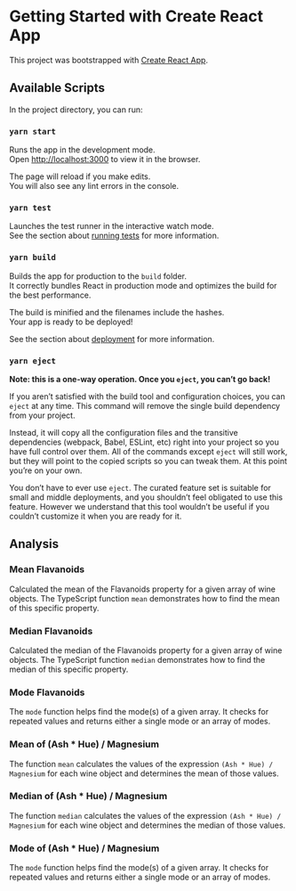 # Getting Started with Create React App

This project was bootstrapped with [Create React App](https://github.com/facebook/create-react-app).

## Available Scripts

In the project directory, you can run:

### `yarn start`

Runs the app in the development mode.\
Open [http://localhost:3000](http://localhost:3000) to view it in the browser.

The page will reload if you make edits.\
You will also see any lint errors in the console.

### `yarn test`

Launches the test runner in the interactive watch mode.\
See the section about [running tests](https://facebook.github.io/create-react-app/docs/running-tests) for more information.

### `yarn build`

Builds the app for production to the `build` folder.\
It correctly bundles React in production mode and optimizes the build for the best performance.

The build is minified and the filenames include the hashes.\
Your app is ready to be deployed!

See the section about [deployment](https://facebook.github.io/create-react-app/docs/deployment) for more information.

### `yarn eject`

**Note: this is a one-way operation. Once you `eject`, you can’t go back!**

If you aren’t satisfied with the build tool and configuration choices, you can `eject` at any time. This command will remove the single build dependency from your project.

Instead, it will copy all the configuration files and the transitive dependencies (webpack, Babel, ESLint, etc) right into your project so you have full control over them. All of the commands except `eject` will still work, but they will point to the copied scripts so you can tweak them. At this point you’re on your own.

You don’t have to ever use `eject`. The curated feature set is suitable for small and middle deployments, and you shouldn’t feel obligated to use this feature. However we understand that this tool wouldn’t be useful if you couldn’t customize it when you are ready for it.


## Analysis

### Mean Flavanoids

Calculated the mean of the Flavanoids property for a given array of wine objects. The TypeScript function `mean` demonstrates how to find the mean of this specific property.

### Median Flavanoids

Calculated the median of the Flavanoids property for a given array of wine objects. The TypeScript function `median` demonstrates how to find the median of this specific property.

### Mode Flavanoids

The `mode` function helps find the mode(s) of a given array. It checks for repeated values and returns either a single mode or an array of modes.

### Mean of (Ash * Hue) / Magnesium

The function `mean` calculates the values of the expression `(Ash * Hue) / Magnesium` for each wine object and determines the mean of those values.

### Median of (Ash * Hue) / Magnesium

The function `median` calculates the values of the expression `(Ash * Hue) / Magnesium` for each wine object and determines the median of those values.

### Mode of (Ash * Hue) / Magnesium

The `mode` function helps find the mode(s) of a given array. It checks for repeated values and returns either a single mode or an array of modes.
